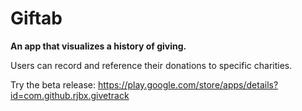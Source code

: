 ﻿# Giftab

**An app that visualizes a history of giving.**

Users can record and reference their donations to specific charities.

Try the beta release: https://play.google.com/store/apps/details?id=com.github.rjbx.givetrack
